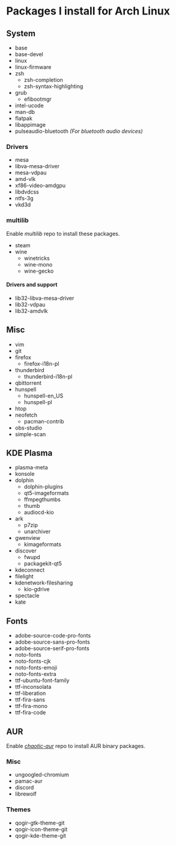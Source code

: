# Packages I install for Arch Linux

## System

* base
* base-devel
* linux
* linux-firmware
* zsh
  + zsh-completion
  + zsh-syntax-highlighting
* grub
  + efibootmgr
* intel-ucode
* man-db
* flatpak
* libappimage
* pulseaudio-bluetooth *(For bluetooth audio devices)*

### Drivers

* mesa
* libva-mesa-driver
* mesa-vdpau
* amd-vlk
* xf86-video-amdgpu
* libdvdcss
* ntfs-3g
* vkd3d

### multilib

Enable *multilib* repo to install these packages.

* steam
* wine
  + winetricks
  + wine-mono
  + wine-gecko

#### Drivers and support

* lib32-libva-mesa-driver
* lib32-vdpau
* lib32-amdvlk

## Misc

* vim
* git
* firefox
  + firefox-i18n-pl
* thunderbird
  + thunderbird-i18n-pl
* qbittorrent
* hunspell
  + hunspell-en_US
  + hunspell-pl
* htop
* neofetch
  + pacman-contrib
* obs-studio
* simple-scan

## KDE Plasma

* plasma-meta
* konsole
* dolphin
  + dolphin-plugins
  + qt5-imageformats
  + ffmpegthumbs
  + thumb
  + audiocd-kio
* ark
  + p7zip
  + unarchiver
* gwenview
  + kimageformats
* discover
  + fwupd
  + packagekit-qt5
* kdeconnect
* filelight
* kdenetwork-filesharing
  + kio-gdrive
* spectacle
* kate

## Fonts

* adobe-source-code-pro-fonts
* adobe-source-sans-pro-fonts
* adobe-source-serif-pro-fonts
* noto-fonts
* noto-fonts-cjk
* noto-fonts-emoji
* noto-fonts-extra
* ttf-ubuntu-font-family
* ttf-inconsolata
* ttf-liberation
* ttf-fira-sans
* ttf-fira-mono
* ttf-fira-code

## AUR

Enable [*chaotic-aur*](https://lonewolf.pedrohlc.com/chaotic-aur/) repo to install AUR binary packages.

### Misc

* ungoogled-chromium
* pamac-aur
* discord
* librewolf

### Themes

* qogir-gtk-theme-git
* qogir-icon-theme-git
* qogir-kde-theme-git
